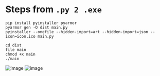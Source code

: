 # **Steps from** `.py 2 .exe`

    pip install pyinstaller pyarmor
    pyarmor gen -O dist main.py
    pyinstaller --onefile --hidden-import=art --hidden-import=json --icon=icon.ico main.py

    cd dist
    file main
    chmod +x main
    ./main

![image](https://github.com/user-attachments/assets/9e781451-001b-4e54-877b-39038873a553)
![image](https://github.com/user-attachments/assets/4d259b58-59d4-4804-a048-8424e3258a59)
